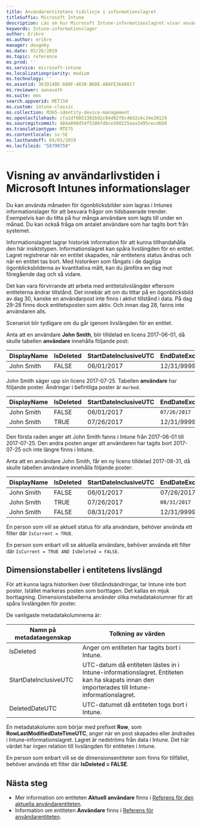 ```yaml
---
title: Användarentitetens tidslinje i informationslagret
titleSuffix: Microsoft Intune
description: Läs om hur Microsoft Intune-informationslagret visar användare på en tidslinje.
keywords: Intune-informationslager
author: Erikre
ms.author: erikre
manager: dougeby
ms.date: 03/26/2019
ms.topic: reference
ms.prod: ''
ms.service: microsoft-intune
ms.localizationpriority: medium
ms.technology: ''
ms.assetid: 363D148E-688F-4830-B6DE-AB4FE3648817
ms.reviewer: aanavath
ms.suite: ems
search.appverid: MET150
ms.custom: intune-classic
ms.collection: M365-identity-device-management
ms.openlocfilehash: cfa1df8053301b92c04d92f8c48d2c6c34e30129
ms.sourcegitcommit: 484a898d54f5386fdbce300225aaa3495cecd6b0
ms.translationtype: MTE75
ms.contentlocale: sv-SE
ms.lasthandoff: 04/01/2019
ms.locfileid: "58799759"
---
```

# <a name="user-lifetime-representation-in-the-microsoft-intune-data-warehouse"></a>Visning av användarlivstiden i Microsoft Intunes informationslager

Du kan använda månaden för ögonblicksbilder som lagras i Intunes informationslager för att besvara frågor om tidsbaserade trender. Exempelvis kan du titta på hur många användare som lagts till under en månad. Du kan också fråga om antalet användare som har tagits bort från systemet.

Informationslagret lagrar historisk information för att kunna tillhandahålla den här insiktstypen. Informationslagret kan spåra livslängden för en entitet. Lagret registrerar när en entitet skapades, när entitetens status ändras och när en entitet tas bort. Med historiken som fångats i de dagliga ögonblicksbilderna av kvantitativa mått, kan du jämföra en dag mot föregående dag och så vidare.

Det kan vara förvirrande att arbeta med entitetslivslängder eftersom entiteterna ändrar tillstånd. Det innebär att om du tittar på en ögonblicksbild av dag 30, kanske en användarpost inte finns i aktivt tillstånd i data. På dag 29-28 finns dock entitetsposten som aktiv. Och innan dag 28, fanns inte användaren alls.

Scenariot blir tydligare om du går igenom livslängden för en entitet.

Anta att en användare **John Smith**, blir tilldelad en licens 2017-06-01, då skulle tabellen **användare** innehålla följande post: 
 
| DisplayName | IsDeleted | StartDateInclusiveUTC | EndDateExclusiveUTC | IsCurrent 
| -- | -- | -- | -- | -- |
| John Smith | FALSE | 06/01/2017 | 12/31/9999 | TRUE
 
John Smith säger upp sin licens 2017-07-25. Tabellen **användare** har följande poster. Ändringar i befintliga poster är `marked`. 

| DisplayName | IsDeleted | StartDateInclusiveUTC | EndDateExclusiveUTC | IsCurrent 
| -- | -- | -- | -- | -- |
| John Smith | FALSE | 06/01/2017 | `07/26/2017` | `FALSE` 
| John Smith | TRUE | 07/26/2017 | 12/31/9999 | TRUE 

Den första raden anger att John Smith fanns i Intune från 2017-06-01 till 2017-07-25. Den andra posten anger att användaren har tagits bort 2017-07-25 och inte längre finns i Intune.

Anta att en användare John Smith, får en ny licens tilldelad 2017-08-31, då skulle tabellen användare innehålla följande poster:
 
| DisplayName | IsDeleted | StartDateInclusiveUTC | EndDateExclusiveUTC | IsCurrent 
| -- | -- | -- | -- | -- |
| John Smith | FALSE | 06/01/2017 | 07/26/2017 | FALSE 
| John Smith | TRUE | 07/26/2017 | `08/31/2017` | `FALSE` 
| John Smith | FALSE | 08/31/2017 | 12/31/9999 | TRUE 
 
En person som vill se aktuell status för alla användare, behöver använda ett filter där `IsCurrent = TRUE`. 
 
En person som enbart vill se aktuella användare, behöver använda ett filter där `IsCurrent = TRUE AND IsDeleted = FALSE`.

## <a name="dimension-tables-in-the-entity-lifetime"></a>Dimensionstabeller i entitetens livslängd

För att kunna lagra historiken över tillståndsändringar, tar Intune inte bort poster. Istället markeras posten som borttagen. Det kallas en mjuk borttagning. Dimensionstabellerna använder olika metadatakolumner för att spåra livslängden för poster. 

De vanligaste metadatakolumnerna är: 

| Namn på metadataegenskap  | Tolkning av värden |
|--|--|
| IsDeleted | Anger om entiteten har tagits bort i Intune. |
| StartDateInclusiveUTC  | UTC-datum då entiteten lästes in i Intune-informationslagret. Entiteten kan ha skapats innan den importerades till Intune-informationslagret. |
| DeletedDateUTC  | UTC-datumet då entiteten togs bort i Intune. |  

En metadatakolumn som börjar med prefixet **Row**, som **RowLastModifiedDateTimeUTC**, anger när en post skapades eller ändrades i Intune-informationslagret. Lagret är nedströms från data i Intune. Det här värdet har ingen relation till livslängden för entiteten i Intune.  
 
En person som enbart vill se de dimensionsentiteter som finns för tillfället, behöver använda ett filter där **IsDeleted = FALSE**.

## <a name="next-steps"></a>Nästa steg

 - Mer information om entiteten **Aktuell användare** finns i [Referens för den aktuella användarentiteten](reports-ref-current-user.md).
 - Information om entiteten **Användare** finns i [Referens för användarentiteten](reports-ref-user.md).
